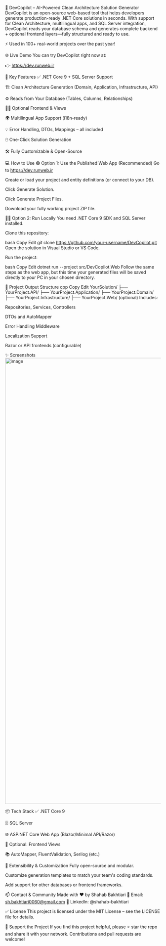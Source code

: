🧠 DevCopilot – AI-Powered Clean Architecture Solution Generator
DevCopilot is an open-source web-based tool that helps developers generate production-ready .NET Core solutions in seconds. With support for Clean Architecture, multilingual apps, and SQL Server integration, DevCopilot reads your database schema and generates complete backend + optional frontend layers—fully structured and ready to use.

⚡ Used in 100+ real-world projects over the past year!

🌐 Live Demo
You can try DevCopilot right now at:

👉 https://dev.runweb.ir

🚀 Key Features
✅ .NET Core 9 + SQL Server Support

🏗️ Clean Architecture Generation (Domain, Application, Infrastructure, API)

⚙️ Reads from Your Database (Tables, Columns, Relationships)

🧑‍💻 Optional Frontend & Views

🌍 Multilingual App Support (i18n-ready)

💡 Error Handling, DTOs, Mappings – all included

🖱️ One-Click Solution Generation

🛠️ Fully Customizable & Open-Source

💻 How to Use
🟢 Option 1: Use the Published Web App (Recommended)
Go to https://dev.runweb.ir

Create or load your project and entity definitions (or connect to your DB).

Click Generate Solution.

Click Generate Project Files.

Download your fully working project ZIP file.

🧑‍💻 Option 2: Run Locally
You need .NET Core 9 SDK and SQL Server installed.

Clone this repository:

bash
Copy
Edit
git clone https://github.com/your-username/DevCopilot.git
Open the solution in Visual Studio or VS Code.

Run the project:

bash
Copy
Edit
dotnet run --project src/DevCopilot.Web
Follow the same steps as the web app, but this time your generated files will be saved directly to your PC in your chosen directory.

📁 Project Output Structure
cpp
Copy
Edit
YourSolution/
├── YourProject.API/
├── YourProject.Application/
├── YourProject.Domain/
├── YourProject.Infrastructure/
├── YourProject.Web/ (optional)
Includes:

Repositories, Services, Controllers

DTOs and AutoMapper

Error Handling Middleware

Localization Support

Razor or API frontends (configurable)

✨ Screenshots
<img width="2234" height="1443" alt="image" src="https://github.com/user-attachments/assets/14448fdb-a328-45c1-ab93-e6a7f98c208e" />


📦 Tech Stack
✅ .NET Core 9

🗄️ SQL Server

🌐 ASP.NET Core Web App (Blazor/Minimal API/Razor)

🎨 Optional: Frontend Views

📚 AutoMapper, FluentValidation, Serilog (etc.)

🧩 Extensibility & Customization
Fully open-source and modular.

Customize generation templates to match your team's coding standards.

Add support for other databases or frontend frameworks.

📫 Contact & Community
Made with ❤️ by Shahab Bakhtiari
📧 Email: sh.bakhtiari0060@gmail.com
🔗 LinkedIn: @shahab-bakhtiari

✅ License
This project is licensed under the MIT License – see the LICENSE file for details.

🙌 Support the Project
If you find this project helpful, please ⭐ star the repo and share it with your network. Contributions and pull requests are welcome!

